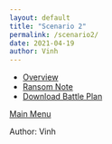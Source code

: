 ```yaml
---
layout: default
title: "Scenario 2"
permalink: /scenario2/
date: 2021-04-19
author: Vinh
---
```


- [Overview](https://uconn-ctng.github.io/UConn-x-National-Guard-Documentation/scenario2/overview)
- [Ransom Note](https://uconn-ctng.github.io/UConn-x-National-Guard-Documentation/scenario2/ransomwareNote)
- [Download Battle Plan](https://uconn-ctng.github.io/UConn-x-National-Guard-Documentation/scenario2/BattleDrill_RansomwareScenario.pdf)

[Main Menu](https://uconn-ctng.github.io/UConn-x-National-Guard-Documentation)

Author: Vinh
